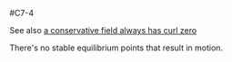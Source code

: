 #C7-4

See also [a conservative field always has curl zero](obsidian://open?vault=Calculus%20Review&file=Multivariable%20Calculus%2FOperations%2Fcurl%20operator)

There's no stable equilibrium points that result in motion.